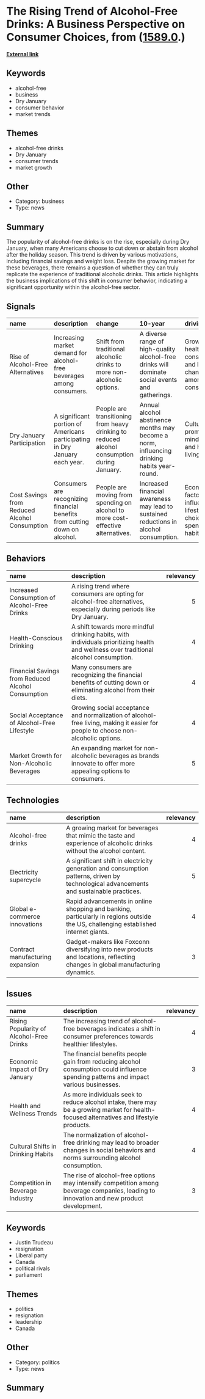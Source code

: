 # __The Rising Trend of Alcohol-Free Drinks: A Business Perspective on Consumer Choices__, from ([1589.0](https://kghosh.substack.com/p/1589.0).)

__[External link](https://www.economist.com/business/2025/01/06/alcohol-free-booze-is-becoming-big-business)__



## Keywords

* alcohol-free
* business
* Dry January
* consumer behavior
* market trends

## Themes

* alcohol-free drinks
* Dry January
* consumer trends
* market growth

## Other

* Category: business
* Type: news

## Summary

The popularity of alcohol-free drinks is on the rise, especially during Dry January, when many Americans choose to cut down or abstain from alcohol after the holiday season. This trend is driven by various motivations, including financial savings and weight loss. Despite the growing market for these beverages, there remains a question of whether they can truly replicate the experience of traditional alcoholic drinks. This article highlights the business implications of this shift in consumer behavior, indicating a significant opportunity within the alcohol-free sector.

## Signals

| name                                          | description                                                                | change                                                                                      | 10-year                                                                                         | driving-force                                                       |   relevancy |
|:----------------------------------------------|:---------------------------------------------------------------------------|:--------------------------------------------------------------------------------------------|:------------------------------------------------------------------------------------------------|:--------------------------------------------------------------------|------------:|
| Rise of Alcohol-Free Alternatives             | Increasing market demand for alcohol-free beverages among consumers.       | Shift from traditional alcoholic drinks to more non-alcoholic options.                      | A diverse range of high-quality alcohol-free drinks will dominate social events and gatherings. | Growing health consciousness and lifestyle changes among consumers. |           4 |
| Dry January Participation                     | A significant portion of Americans participating in Dry January each year. | People are transitioning from heavy drinking to reduced alcohol consumption during January. | Annual alcohol abstinence months may become a norm, influencing drinking habits year-round.     | Cultural trends promoting mindfulness and healthier living.         |           4 |
| Cost Savings from Reduced Alcohol Consumption | Consumers are recognizing financial benefits from cutting down on alcohol. | People are moving from spending on alcohol to more cost-effective alternatives.             | Increased financial awareness may lead to sustained reductions in alcohol consumption.          | Economic factors influencing lifestyle choices and spending habits. |           3 |

## Behaviors

| name                                               | description                                                                                                                           |   relevancy |
|:---------------------------------------------------|:--------------------------------------------------------------------------------------------------------------------------------------|------------:|
| Increased Consumption of Alcohol-Free Drinks       | A rising trend where consumers are opting for alcohol-free alternatives, especially during periods like Dry January.                  |           5 |
| Health-Conscious Drinking                          | A shift towards more mindful drinking habits, with individuals prioritizing health and wellness over traditional alcohol consumption. |           4 |
| Financial Savings from Reduced Alcohol Consumption | Many consumers are recognizing the financial benefits of cutting down or eliminating alcohol from their diets.                        |           4 |
| Social Acceptance of Alcohol-Free Lifestyle        | Growing social acceptance and normalization of alcohol-free living, making it easier for people to choose non-alcoholic options.      |           4 |
| Market Growth for Non-Alcoholic Beverages          | An expanding market for non-alcoholic beverages as brands innovate to offer more appealing options to consumers.                      |           5 |

## Technologies

| name                             | description                                                                                                                             |   relevancy |
|:---------------------------------|:----------------------------------------------------------------------------------------------------------------------------------------|------------:|
| Alcohol-free drinks              | A growing market for beverages that mimic the taste and experience of alcoholic drinks without the alcohol content.                     |           4 |
| Electricity supercycle           | A significant shift in electricity generation and consumption patterns, driven by technological advancements and sustainable practices. |           5 |
| Global e-commerce innovations    | Rapid advancements in online shopping and banking, particularly in regions outside the US, challenging established internet giants.     |           4 |
| Contract manufacturing expansion | Gadget-makers like Foxconn diversifying into new products and locations, reflecting changes in global manufacturing dynamics.           |           3 |

## Issues

| name                                     | description                                                                                                                              |   relevancy |
|:-----------------------------------------|:-----------------------------------------------------------------------------------------------------------------------------------------|------------:|
| Rising Popularity of Alcohol-Free Drinks | The increasing trend of alcohol-free beverages indicates a shift in consumer preferences towards healthier lifestyles.                   |           4 |
| Economic Impact of Dry January           | The financial benefits people gain from reducing alcohol consumption could influence spending patterns and impact various businesses.    |           3 |
| Health and Wellness Trends               | As more individuals seek to reduce alcohol intake, there may be a growing market for health-focused alternatives and lifestyle products. |           4 |
| Cultural Shifts in Drinking Habits       | The normalization of alcohol-free drinking may lead to broader changes in social behaviors and norms surrounding alcohol consumption.    |           4 |
| Competition in Beverage Industry         | The rise of alcohol-free options may intensify competition among beverage companies, leading to innovation and new product development.  |           3 |__[External link](https://www.bbc.com/news/live/clyjmy7vl64t)__



## Keywords

* Justin Trudeau
* resignation
* Liberal party
* Canada
* political rivals
* parliament

## Themes

* politics
* resignation
* leadership
* Canada

## Other

* Category: politics
* Type: news

## Summary

